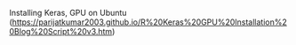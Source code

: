 Installing Keras, GPU on Ubuntu (https://parijatkumar2003.github.io/R%20Keras%20GPU%20Installation%20Blog%20Script%20v3.htm)

